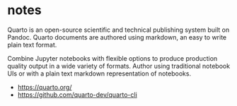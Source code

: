 # notes

Quarto is an open-source scientific and technical publishing system built on
Pandoc. Quarto documents are authored using markdown, an easy to write plain
text format.

Combine Jupyter notebooks with flexible options to produce production quality
output in a wide variety of formats. Author using traditional notebook UIs or
with a plain text markdown representation of notebooks.

- https://quarto.org/
- https://github.com/quarto-dev/quarto-cli
